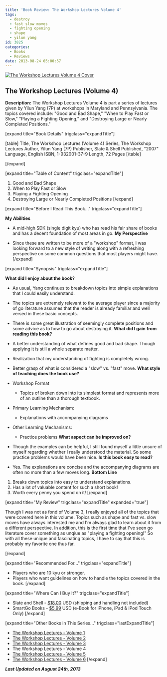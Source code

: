 ```yaml
---
title: 'Book Review: The Workshop Lectures Volume 4'
tags:
  - destroy
  - fast slow moves
  - fighting opening
  - shape
  - yilun yang
id: 3825
categories:
  - Books
  - Reviews
date: 2013-08-24 05:00:57
---
```


[![The Workshop Lectures Volume 4 Cover](http://www.bengozen.com/wp-content/uploads/2013/08/workshopLecturesv4.jpg)](http://www.bengozen.com/wp-content/uploads/2013/08/workshopLecturesv4.jpg)

## The Workshop Lectures (Volume 4)

**Description:** The Workshop Lectures Volume 4 is part a series of lectures given by Yilun Yang (7P) at workshops in Maryland and Pennsylvania. The topics covered include: "Good and Bad Shape," "When to Play Fast or Slow," "Playing a Fighting Opening," and "Destroying Large or Nearly Completed Positions."

<!--more-->

[expand title="Book Details" trigclass="expandTitle"]

[table]
Title, The Workshop Lectures (Volume 4)
Series, The Workshop Lectures
Author, Yilun Yang (7P)
Publisher, Slate &amp; Shell
Published, "2007"
Language, English
ISBN, 1-932001-37-9
Length, 72 Pages
[/table]

[/expand]

[expand title="Table of Content" trigclass="expandTitle"]

1.  Good and Bad Shape
2.  When to Play Fast or Slow
3.  Playing a Fighting Opening
4.  Destroying Large or Nearly Completed Positions
[/expand]

[expand title="Before I Read This Book..." trigclass="expandTitle"]

**My Abilities**

*   A mid-high SDK (single digit kyu) who has read his fair share of books and has a decent foundation of most areas in go.
**My Perspective**

*   Since these are written to be more of a "workshop" format, I was looking forward to a new style of writing along with a refreshing perspective on some common questions that most players might have.
[/expand]

[expand title="Synopsis" trigclass="expandTitle"]

**What did I enjoy about the book?**

*   As usual, Yang continues to breakdown topics into simple explanations that I could easily understand.
*   The topics are extremely relevant to the average player since a majority of go literature assumes that the reader is already familiar and well versed in these basic concepts.
*   There is some great illustration of seemingly complete positions and some advice as to how to go about destroying it.
**What did I gain from reading this book?**

*   A better understanding of what defines good and bad shape. Though applying it is still a whole separate matter.
*   Realization that my understanding of fighting is completely wrong.
*   Better grasp of what is considered a "slow" vs. "fast" move.
**What style of teaching does the book use?**

*   Workshop Format

    *   Topics of broken down into its simplest format and represents more of an outline than a thorough textbook.

*   Primary Learning Mechanism:

    *   Explanations with accompanying diagrams

*   Other Learning Mechanisms:

    *   Practice problems
**What aspect can be improved on?**

*   Though the examples can be helpful, I still found myself a little unsure of myself regarding whether I really understood the material. So some practice problems would have been nice.
**Is this book easy to read?**

*   Yes. The explanations are concise and the accompanying diagrams are often no more than a few moves long.
**Bottom Line**

1.  Breaks down topics into easy to understand explanations.
2.  Has a lot of valuable content for such a short book!
3.  Worth every penny you spend on it!
[/expand]

[expand title="My Review" trigclass="expandTitle" expanded="true"]

Though I was not as fond of Volume 3, I really enjoyed all of the topics that were covered here in this volume. Topics such as shape and fast vs. slow moves have always interested me and I'm always glad to learn about it from a different perspective. In addition, this is the first time that I've seen go literature cover something as unqiue as "playing a fighting opening!" So with all these unique and fascinating topics, I have to say that this is probably my favorite one thus far.

[/expand]

[expand title="Recommended For..." trigclass="expandTitle"]

*   Players who are 10 kyu or stronger.
*   Players who want guidelines on how to handle the topics covered in the book.
[/expand]

[expand title="Where Can I Buy It?" trigclass="expandTitle"]

*   Slate and Shell - [$18.00](http://www.slateandshell.com/SSYY010.html) USD (shipping and handling not included)
*   SmartGo Books - [$5.99](http://www.smartgo.com/books.htm) USD (e-Book for iPhone, iPad &amp; iPod Touch Only)
[/expand]

[expand title="Other Books in This Series..." trigclass="lastExpandTitle"]

*   [The Workshop Lectures - Volume 1](http://www.bengozen.com/book-review-the-workshop-lectures-volume-1/ "Book Review: The Workshop Lectures Volume 1")
*   [The Workshop Lectures - Volume 2](http://www.bengozen.com/book-review-the-workshop-lectures-volume-2/ "Book Review: The Workshop Lectures Volume 2")
*   [The Workshop Lectures - Volume 3](http://www.bengozen.com/book-review-the-workshop-lectures-volume-3/ "Book Review: The Workshop Lectures Volume 3")
*   The Workshop Lectures - Volume 4
*   [The Workshop Lectures - Volume 5](http://www.bengozen.com/book-review-the-workshop-lectures-volume-5/ "Book Review: The Workshop Lectures Volume 5")
*   [The Workshop Lectures - Volume 6](http://www.bengozen.com/book-review-workshop-lectures-volume-6/ "Book Review: The Workshop Lectures Volume 6")
[/expand]

_**Last Updated on August 24th, 2013**_
